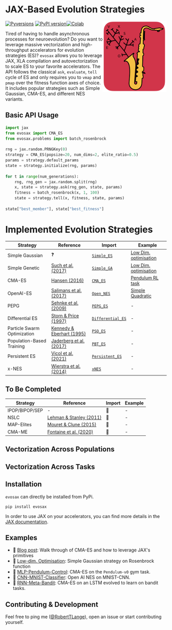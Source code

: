 # JAX-Based Evolution Strategies
[![Pyversions](https://img.shields.io/pypi/pyversions/evosax.svg?style=flat-square)](https://pypi.python.org/pypi/evosax) [![PyPI version](https://badge.fury.io/py/evosax.svg)](https://badge.fury.io/py/evosax)[![Colab](https://colab.research.google.com/assets/colab-badge.svg)](https://colab.research.google.com/github/RobertTLange/evosax/blob/main/examples/getting_started.ipynb)
<a href="docs/evosax_transparent_2.png"><img src="docs/evosax_transparent_2.png" width="200" align="right" /></a>

Tired of having to handle asynchronous processes for neuroevolution? Do you want to leverage massive vectorization and high-throughput accelerators for evolution strategies (ES)? `evosax` allows you to leverage JAX, XLA compilation and autovectorization to scale ES to your favorite accelerators. The API follows the classical `ask`, `evaluate`, `tell` cycle of ES and only requires you to `vmap` and `pmap` over the fitness function axes of choice. It includes popular strategies such as Simple Gaussian, CMA-ES, and different NES variants.


## Basic API Usage

```python
import jax
from evosax import CMA_ES
from evosax.problems import batch_rosenbrock

rng = jax.random.PRNGKey(0)
strategy = CMA_ES(popsize=20, num_dims=2, elite_ratio=0.5)
params = strategy.default_params
state = strategy.initialize(rng, params)

for t in range(num_generations):
    rng, rng_gen = jax.random.split(rng)
    x, state = strategy.ask(rng_gen, state, params)
    fitness = batch_rosenbrock(x, 1, 100)
    state = strategy.tell(x, fitness, state, params)

state["best_member"], state["best_fitness"]
```


# Implemented Evolution Strategies

| Strategy | Reference | Import | Example |
| --- | --- | ---  | --- |
| Simple Gaussian | :question: | [`Simple_ES`](https://github.com/RobertTLange/evosax/tree/main/strategies/simple_es.py) | [Low Dim. optimisation](https://github.com/RobertTLange/evosax/tree/main/examples/01_gaussian_strategy.ipynb)
| Simple Genetic | [Such et al. (2017)](https://arxiv.org/abs/1712.06567) | [`Simple_GA`](https://github.com/RobertTLange/evosax/tree/main/strategies/simple_ga.py) | [Low Dim. optimisation](https://github.com/RobertTLange/evosax/tree/main/examples/01_gaussian_strategy.ipynb)
| CMA-ES | [Hansen (2016)](https://arxiv.org/abs/1604.00772) | [`CMA_ES`](https://github.com/RobertTLange/evosax/tree/main/strategies/cma_es.py) | [Pendulum RL task](https://github.com/RobertTLange/evosax/tree/main/examples/pendulum_cma_es.ipynb)
| OpenAI-ES | [Salimans et al. (2017)](https://arxiv.org/pdf/1703.03864.pdf) | [`Open_NES`](https://github.com/RobertTLange/evosax/tree/main/strategies/open_nes.py) | [Simple Quadratic](https://github.com/RobertTLange/evosax/tree/main/examples/quadratic_open_nes.ipynb)
| PEPG | [Sehnke et al. (2009)](https://citeseerx.ist.psu.edu/viewdoc/download;jsessionid=A64D1AE8313A364B814998E9E245B40A?doi=10.1.1.180.7104&rep=rep1&type=pdf) | [`PEPG_ES`](https://github.com/RobertTLange/evosax/tree/main/strategies/pepg_es.py)  | -
| Differential ES | [Storn & Price (1997)](https://www.metabolic-economics.de/pages/seminar_theoretische_biologie_2007/literatur/schaber/Storn1997JGlobOpt11.pdf) | [`Differential_ES`](https://github.com/RobertTLange/evosax/tree/main/strategies/differential_es.py)  | -
| Particle Swarm Optimization | [Kennedy & Eberhart (1995)](https://ieeexplore.ieee.org/document/488968) | [`PSO_ES`](https://github.com/RobertTLange/evosax/tree/main/strategies/pso_es.py)  | -
| Population-Based Training | [Jaderberg et al. (2017)](https://arxiv.org/abs/1711.09846) | [`PBT_ES`](https://github.com/RobertTLange/evosax/tree/main/strategies/pbt_es.py)  | -
| Persistent ES | [Vicol et al. (2021)](http://proceedings.mlr.press/v139/vicol21a.html) | [`Persistent_ES`](https://github.com/RobertTLange/evosax/tree/main/strategies/persistent_es.py)  | -
| x-NES | [Wierstra et al. (2014)](https://www.jmlr.org/papers/volume15/wierstra14a/wierstra14a.pdf) | [`xNES`](https://github.com/RobertTLange/evosax/tree/main/strategies/xnes.py)  | -

## To Be Completed
| Strategy | Reference | Import | Example |
| --- | --- | ---  | --- |
| IPOP/BIPOP/SEP | - | :station:  | -
| NSLC | [Lehman & Stanley (2011)](https://direct.mit.edu/evco/article-abstract/19/2/189/1365/Abandoning-Objectives-Evolution-Through-the-Search) | :station:  | -
| MAP-Elites | [Mouret & Clune (2015)](https://arxiv.org/abs/1504.04909) | :station:  | -
| CMA-ME | [Fontaine et al. (2020)](https://arxiv.org/abs/1912.02400) | :station:  | -


## Vectorization Across Populations


## Vectorization Across Tasks


## Installation

`evosax` can directly be installed from PyPi.

```
pip install evosax
```

In order to use JAX on your accelerators, you can find more details in the [JAX documentation](https://github.com/google/jax#installation).

## Examples
* :book: [Blog post](https://roberttlange.github.io/posts/2020/12/neuroevolution-in-jax/): Walk through of CMA-ES and how to leverage JAX's primitives
* :notebook: [Low-dim. Optimisation](examples/01_gaussian_low_d.ipynb): Simple Gaussian strategy on Rosenbrock function
* :notebook: [MLP-Pendulum-Control](examples/02_cma_es_control.ipynb): CMA-ES on the `Pendulum-v0` gym task.
* :notebook: [CNN-MNIST-Classifier](examples/03_nes_cnn.ipynb): Open AI NES on MNIST-CNN.
* :notebook: [RNN-Meta-Bandit](examples/03_nes_cnn.ipynb): CMA-ES on an LSTM evolved to learn on bandit tasks.


## Contributing & Development

Feel free to ping me ([@RobertTLange](https://twitter.com/RobertTLange)), open an issue or start contributing yourself.
